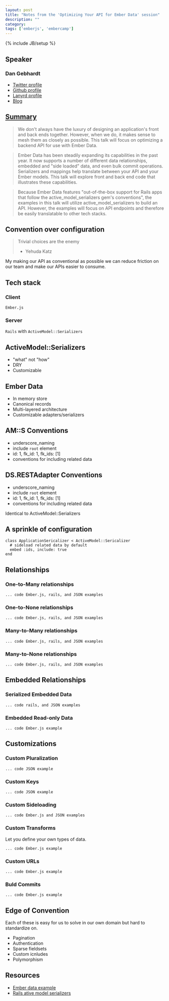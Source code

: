 ```yaml
---
layout: post
title: "Notes from the 'Optimizing Your API for Ember Data' session"
description: ""
category: 
tags: ['emberjs', 'embercamp']
---
```

{% include JB/setup %}

## Speaker

### Dan Gebhardt

* [Twitter profile](https://twitter.com/dgeb)
* [Github profile](https://github.com/dgeb)
* [Lanyrd profile](http://lanyrd.com/profile/dgeb/)
* [Blog](http://www.cerebris.com/blog/)

## [Summary](http://lanyrd.com/2013/ember-camp/sccrwm/)

> We don't always have the luxury of designing an application's front and back
> ends together. However, when we do, it makes sense to mesh them as closely as
> possible. This talk will focus on optimizing a backend API for use with Ember
> Data.

> Ember Data has been steadily expanding its capabilities in the past year. It now
> supports a number of different data relationships, embedded and "side loaded"
> data, and even bulk commit operations. Serializers and mappings help translate
> between your API and your Ember models. This talk will explore front and back
> end code that illustrates these capabilities.

> Because Ember Data features "out-of-the-box support for Rails apps that follow
> the active_model_serializers gem's conventions", the examples in this talk will
> utilize active_model_serializers to build an API. However, the examples will
> focus on API endpoints and therefore be easily translatable to other tech
> stacks.

## Convention over configuration

> Trivial choices are the enemy
> - Yehuda Katz

My making our API as conventional as possible we can reduce friction on our team
and make our APIs easier to consume.

## Tech stack

### Client

`Ember.js`

### Server

`Rails` with `ActiveModel::Serializers`

## ActiveModel::Serializers

* "what" not "how"
* DRY
* Customizable

## Ember Data

* In memory store
* Canonical records
* Multi-layered architecture
* Customizable adapters/serializers

## AM::S Conventions

* underscore_naming
* include `root` element
* id: 1, fk_id: 1, fk_ids: [1]
* conventions for including related data

## DS.RESTAdapter Conventions

* underscore_naming
* include `root` element
* id: 1, fk_id: 1, fk_ids: [1]
* conventions for including related data

Identical to ActiveModel::Serializers

## A sprinkle of configuration

    class ApplicationSericalizer < ActiveModel::Sericalizer
      # sideload related data by default
      embed :ids, include: true
    end

## Relationships

### One-to-Many relationships

`... code Ember.js, rails, and JSON examples`

### One-to-None relationships

`... code Ember.js, rails, and JSON examples`

### Many-to-Many relationships

`... code Ember.js, rails, and JSON examples`

### Many-to-None relationships

`... code Ember.js, rails, and JSON examples`

## Embedded Relationships

### Serialized Embedded Data

`... code rails, and JSON examples`

### Embedded Read-only Data

`... code Ember.js example`

## Customizations

### Custom Pluralization

`... code JSON example`

### Custom Keys

`... code JSON example`

### Custom Sideloading

`... code Ember.js and JSON examples`

### Custom Transforms

Let you define your own types of data.

`... code Ember.js example`

### Custom URLs

`... code Ember.js example`

### Buld Commits

`... code Ember.js example`

## Edge of Convention

Each of these is easy for us to solve in our own domain but hard to standardize on.

* Pagination
* Authentication
* Sparse fieldsets
* Custom icnludes
* Polymorphism

## Resources

* [Ember data example](https://github.com/dgeb/ember_data_example)
* [Rails ative model serializers](https://github.com/rails-api/active_model_serializers)
